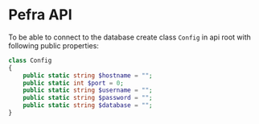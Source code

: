 # Pefra API

To be able to connect to the database create class `Config`
in api root with following public properties:

```php
class Config
{
    public static string $hostname = "";
    public static int $port = 0;
    public static string $username = "";
    public static string $password = "";
    public static string $database = "";
}
```

